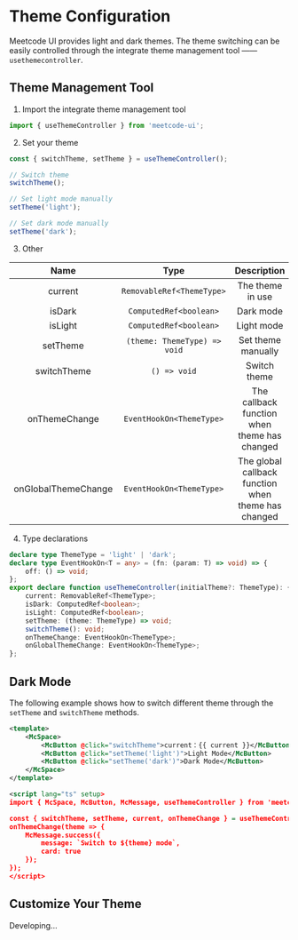 # Theme Configuration

Meetcode UI provides light and dark themes. The theme switching can be easily controlled through the integrate theme management tool —— `usethemecontroller`.

## Theme Management Tool

1. Import the integrate theme management tool

```ts
import { useThemeController } from 'meetcode-ui';
```

2. Set your theme

```ts
const { switchTheme, setTheme } = useThemeController();

// Switch theme
switchTheme();

// Set light mode manually
setTheme('light');

// Set dark mode manually
setTheme('dark');
```

3. Other

|        Name         |             Type             |                     Description                     |
| :-----------------: | :--------------------------: | :-------------------------------------------------: |
|       current       |  `RemovableRef<ThemeType>`   |                  The theme in use                   |
|       isDark        |    `ComputedRef<boolean>`    |                      Dark mode                      |
|       isLight       |    `ComputedRef<boolean>`    |                     Light mode                      |
|      setTheme       | `(theme: ThemeType) => void` |                 Set theme manually                  |
|     switchTheme     |         `() => void`         |                    Switch theme                     |
|    onThemeChange    |   `EventHookOn<ThemeType>`   |    The callback function when theme has changed     |
| onGlobalThemeChange |   `EventHookOn<ThemeType>`   | The global callback function when theme has changed |

4. Type declarations

```ts
declare type ThemeType = 'light' | 'dark';
declare type EventHookOn<T = any> = (fn: (param: T) => void) => {
    off: () => void;
};
export declare function useThemeController(initialTheme?: ThemeType): {
    current: RemovableRef<ThemeType>;
    isDark: ComputedRef<boolean>;
    isLight: ComputedRef<boolean>;
    setTheme: (theme: ThemeType) => void;
    switchTheme(): void;
    onThemeChange: EventHookOn<ThemeType>;
    onGlobalThemeChange: EventHookOn<ThemeType>;
};
```

## Dark Mode

The following example shows how to switch different theme through the `setTheme` and `switchTheme` methods.

<ThemeSwitcher-en />

```xml
<template>
    <McSpace>
        <McButton @click="switchTheme">current：{{ current }}</McButton>
        <McButton @click="setTheme('light')">Light Mode</McButton>
        <McButton @click="setTheme('dark')">Dark Mode</McButton>
    </McSpace>
</template>

<script lang="ts" setup>
import { McSpace, McButton, McMessage, useThemeController } from 'meetcode-ui';

const { switchTheme, setTheme, current, onThemeChange } = useThemeController();
onThemeChange(theme => {
    McMessage.success({
        message: `Switch to ${theme} mode`,
        card: true
    });
});
</script>
```

## Customize Your Theme

Developing...

